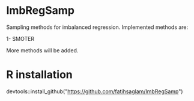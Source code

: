 # ImbRegSamp
Sampling methods for imbalanced regression. Implemented methods are:

1- SMOTER

More methods will be added.

# R installation
devtools::install_github("https://github.com/fatihsaglam/ImbRegSamp")
